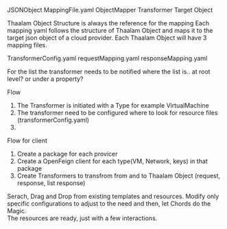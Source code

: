 

JSONObject
MappingFile.yaml
ObjectMapper
Transformer<T>
	Target Object



Thaalam Object Structure is always the reference for the mapping
Each mapping yaml follows the structure of Thaalam Object and maps it to the target json object of a cloud provider. 
Each Thaalam Object will have 3 mapping files. 

TransformerConfig.yaml
requestMapping.yaml
responseMapping.yaml

For the list the transformer needs to be notified where the list is.. at root level? or under a property? 



Flow 

1.  The Transformer is initiated with a Type for example VirtualMachine
2.  The transformer need to be configured where to look for resource files (transformerConfig.yaml)
3. 


Flow for client
1. Create a package for each provicer
2. Create a OpenFeign client for each type(VM, Network, keys) in that package
3. Create Transformers to transfrom from and to Thaalam Object (request, response, list response)


Serach, Drag and Drop from existing templates and resources. 
Modify only specific configurations to adjust to the need and then, let Chords do the Magic.  
The resources are ready, just with a few interactions.  